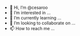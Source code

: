 - 👋 Hi, I’m @cesaroo
- 👀 I’m interested in ...
- 🌱 I’m currently learning ...
- 💞️ I’m looking to collaborate on ...
- 📫 How to reach me ...

<!---
cesaroo/cesaroo is a ✨ special ✨ repository because its `README.md` (this file) appears on your GitHub profile.
You can click the Preview link to take a look at your changes.
--->
